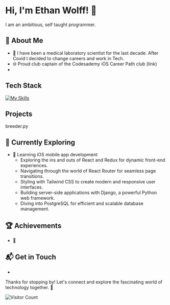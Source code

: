 # Hi, I'm Ethan Wolff! 👋

I am an ambitious, self taught programmer. 

## 🚀 About Me

- 🔭 I have been a medical laboratory scientist for the last decade. After Covid I decided to change careers and work in Tech.
- 🌐 Proud club captain of the Codesademy iOS Career Path club (link)
- 

## Tech Stack
[![My Skills](https://skillicons.dev/icons?i=swift,firebase)](https://skillicons.dev)

## Projects
breeder.py

## 🌱 Currently Exploring

- 🚀 Learning iOS mobile app development
  - Exploring the ins and outs of React and Redux for dynamic front-end experiences.
  - Navigating through the world of React Router for seamless page transitions.
  - Styling with Tailwind CSS to create modern and responsive user interfaces.
  - Building server-side applications with Django, a powerful Python web framework.
  - Diving into PostgreSQL for efficient and scalable database management.

 ## 🏆 Achievements

- 🌟 


## 📬 Get in Touch

- 

Thanks for stopping by! Let's connect and explore the fascinating world of technology together. 🚀



<!--

Here are some ideas to get you started:

- 🔭 I’m currently working on ...
- 🌱 I’m currently learning ...
- 👯 I’m looking to collaborate on ...
- 🤔 I’m looking for help with ...
- 💬 Ask me about ...
- 📫 How to reach me: ...
- 😄 Pronouns: ...
- ⚡ Fun fact: ...
-->
![Visitor Count](https://profile-counter.glitch.me/{EthanDWolff}/count.svg)


